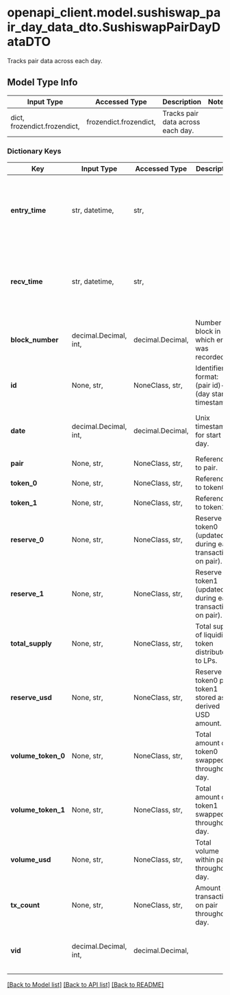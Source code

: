 # openapi_client.model.sushiswap_pair_day_data_dto.SushiswapPairDayDataDTO

Tracks pair data across each day.

## Model Type Info
Input Type | Accessed Type | Description | Notes
------------ | ------------- | ------------- | -------------
dict, frozendict.frozendict,  | frozendict.frozendict,  | Tracks pair data across each day. | 

### Dictionary Keys
Key | Input Type | Accessed Type | Description | Notes
------------ | ------------- | ------------- | ------------- | -------------
**entry_time** | str, datetime,  | str,  |  | [optional] value must conform to RFC-3339 date-time
**recv_time** | str, datetime,  | str,  |  | [optional] value must conform to RFC-3339 date-time
**block_number** | decimal.Decimal, int,  | decimal.Decimal,  | Number of block in which entity was recorded. | [optional] value must be a 64 bit integer
**id** | None, str,  | NoneClass, str,  | Identifier, format: (pair id)-(day start timestamp). | [optional] 
**date** | decimal.Decimal, int,  | decimal.Decimal,  | Unix timestamp for start of day. | [optional] value must be a 32 bit integer
**pair** | None, str,  | NoneClass, str,  | Reference to pair. | [optional] 
**token_0** | None, str,  | NoneClass, str,  | Reference to token0. | [optional] 
**token_1** | None, str,  | NoneClass, str,  | Reference to token1. | [optional] 
**reserve_0** | None, str,  | NoneClass, str,  | Reserve of token0 (updated during each transaction on pair). | [optional] 
**reserve_1** | None, str,  | NoneClass, str,  | Reserve of token1 (updated during each transaction on pair). | [optional] 
**total_supply** | None, str,  | NoneClass, str,  | Total supply of liquidity token distributed to LPs. | [optional] 
**reserve_usd** | None, str,  | NoneClass, str,  | Reserve of token0 plus token1 stored as a derived USD amount. | [optional] 
**volume_token_0** | None, str,  | NoneClass, str,  | Total amount of token0 swapped throughout day. | [optional] 
**volume_token_1** | None, str,  | NoneClass, str,  | Total amount of token1 swapped throughout day. | [optional] 
**volume_usd** | None, str,  | NoneClass, str,  | Total volume within pair throughout day. | [optional] 
**tx_count** | None, str,  | NoneClass, str,  | Amount of transactions on pair throughout day. | [optional] 
**vid** | decimal.Decimal, int,  | decimal.Decimal,  |  | [optional] value must be a 64 bit integer

[[Back to Model list]](../../README.md#documentation-for-models) [[Back to API list]](../../README.md#documentation-for-api-endpoints) [[Back to README]](../../README.md)

